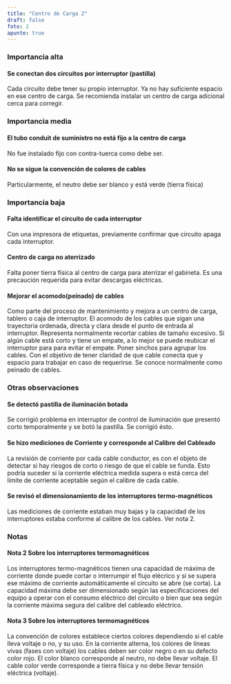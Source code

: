 ```yaml
---
title: "Centro de Carga 2"
draft: false
foto: 2
apunte: true
---
```


### Importancia alta


#### Se conectan dos circuitos por interruptor (pastilla)

Cada circuito debe tener su propio interruptor.  Ya no hay suficiente espacio en ese centro de carga.  Se recomienda instalar un centro de carga adicional cerca para corregir.


### Importancia media


#### El tubo conduit de suministro no está fijo a la centro de carga

No fue instalado fijo con contra-tuerca como debe ser.


#### No se sigue la convención de colores de cables

Particularmente, el neutro debe ser blanco y está verde (tierra física)


### Importancia baja


#### Falta identificar el circuito de cada interruptor

Con una impresora de etiquetas, previamente confirmar que circuito apaga cada interruptor.


#### Centro de carga no aterrizado

Falta poner tierra física al centro de carga para aterrizar el gabineta.  Es una precaución requerida para evitar descargas eléctricas.


#### Mejorar el acomodo(peinado) de cables

Como parte del proceso de mantenimiento y mejora a un centro de carga, tablero o caja de interruptor. El acomodo de los cables que sigan una trayectoria ordenada, directa y clara desde el punto de entrada al interruptor.  Representa normalmente recortar cables de tamaño excesivo.  Si algún cable está corto y tiene un empate, a lo mejor se puede reubicar  el interruptor para para evitar el empate. Poner sinchos para agrupar los cables. Con el objetivo de tener claridad de que cable conecta que y espacio para trabajar en caso de requerirse. Se conoce normalmente como peinado de cables.


### Otras observaciones


#### Se detectó pastilla de iluminación botada

Se corrigió problema en interruptor de control de iluminación que presentó corto temporalmente y se botó la pastilla. Se corrigió ésto.


#### Se hizo mediciones de Corriente y corresponde al Calibre del Cableado

La revisión de corriente por cada cable conductor, es con el objeto de detectar si hay riesgos de corto o riesgo de que el cable se funda. Esto podría suceder si la corriente eléctrica medida supera o está cerca del límite de corriente aceptable según el calibre de cada cable.


#### Se revisó el dimensionamiento de los interruptores termo-magnéticos

Las mediciones de corriente estaban muy bajas y la capacidad de los interruptores estaba conforme al calibre de los cables. Ver nota 2.


### Notas


#### Nota 2 Sobre los interruptores termomagnéticos

Los interruptores termo-magnéticos tienen una capacidad de máxima de corriente donde puede cortar o interrumpir el flujo elécrico y si se supera ese máximo de corriente automáticamente el circuito se abre (se corta). La capacidad máxima debe ser dimensionado según las especificaciones del equipo a operar con el consumo eléctrico del circuito o bien que sea según la corriente máxima segura del calibre del cableado eléctrico.


#### Nota 3 Sobre los interruptores termomagnéticos

La convención de colores establece ciertos colores dependiendo si el cable lleva voltaje o no, y su uso. En la corriente alterna, los colores de líneas vivas (fases con voltaje) los cables deben ser color negro o en su defecto color rojo.
El color blanco corresponde al neutro, no debe llevar voltaje.
El cable color verde corresponde a tierra física y no debe llevar tensión eléctrica (voltaje).